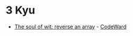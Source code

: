 # 3 Kyu
* [The soul of wit: reverse an array](/solutions/javascript/3%20kyu/The%20soul%20of%20wit%20reverse%20an%20array) - [CodeWard](https://www.codewars.com/kata/59b81886460387d8fc000043)